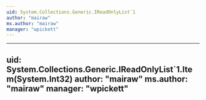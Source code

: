 ```yaml
---
uid: System.Collections.Generic.IReadOnlyList`1
author: "mairaw"
ms.author: "mairaw"
manager: "wpickett"
---
```


---
uid: System.Collections.Generic.IReadOnlyList`1.Item(System.Int32)
author: "mairaw"
ms.author: "mairaw"
manager: "wpickett"
---
